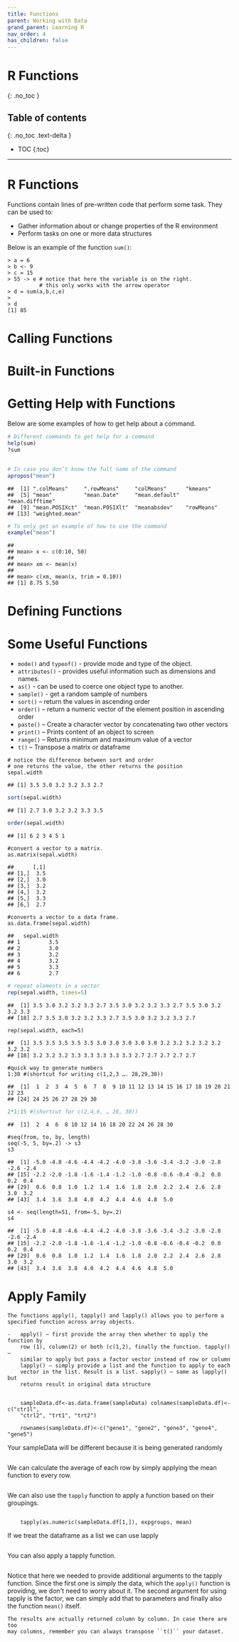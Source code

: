 ```yaml
---
title: Functions
parent: Working with Data
grand_parent: Learning R
nav_order: 4
has_children: false
---
```


# R Functions
{: .no_toc }


## Table of contents
{: .no_toc .text-delta }

- TOC
{:toc}

---

# R Functions

Functions contain lines of pre-written code that perform some task. They can be used to:
- Gather information about or change properties of the R environment
- Perform tasks on one or more data structures

Below is an example of the function `sum()`:

```
> a = 6
> b <- 9
> c = 15
> 55 -> e # notice that here the variable is on the right.
          # this only works with the arrow operator
> d = sum(a,b,c,e)
>
> d
[1] 85
```

# Calling Functions


# Built-in Functions


# Getting Help with Functions

Below are some examples of how to get help about a command.

``` r
# Different commands to get help for a command
help(sum)
?sum


# In case you don’t know the full name of the command
apropos("mean")
```

    ##  [1] ".colMeans"     ".rowMeans"     "colMeans"      "kmeans"       
    ##  [5] "mean"          "mean.Date"     "mean.default"  "mean.difftime"
    ##  [9] "mean.POSIXct"  "mean.POSIXlt"  "meanabsdev"    "rowMeans"     
    ## [13] "weighted.mean"

``` r
# To only get an example of how to use the command
example("mean")
```

    ##
    ## mean> x <- c(0:10, 50)
    ##
    ## mean> xm <- mean(x)
    ##
    ## mean> c(xm, mean(x, trim = 0.10))
    ## [1] 8.75 5.50


# Defining Functions


# Some Useful Functions


-   `mode()` and `typeof()` - provide mode and type of the object.
-   `attributes()` - provides useful information such as dimensions and names.
-   `as()` - can be used to coerce one object type to another.
-   `sample()` - get a random sample of numbers
-   `sort()` – return the values in ascending order
-   `order()` – return a numeric vector of the element position in ascending order
-   `paste()` – Create a character vector by concatenating two other vectors
-   `print()` – Prints content of an object to screen
-   `range()` – Returns minimum and maximum value of a vector
-   `t()` – Transpose a matrix or dataframe


```{r}
# notice the difference between sort and order
# one returns the value, the other returns the position
sepal.width
```

    ## [1] 3.5 3.0 3.2 3.2 3.3 2.7

``` r
sort(sepal.width)
```

    ## [1] 2.7 3.0 3.2 3.2 3.3 3.5

``` r
order(sepal.width)           
```

    ## [1] 6 2 3 4 5 1

```{r}
#convert a vector to a matrix.
as.matrix(sepal.width)
```

    ##      [,1]
    ## [1,]  3.5
    ## [2,]  3.0
    ## [3,]  3.2
    ## [4,]  3.2
    ## [5,]  3.3
    ## [6,]  2.7

```{r}
#converts a vector to a data frame.
as.data.frame(sepal.width)
```

    ##   sepal.width
    ## 1         3.5
    ## 2         3.0
    ## 3         3.2
    ## 4         3.2
    ## 5         3.3
    ## 6         2.7

``` r
# repeat elements in a vector
rep(sepal.width, times=5)
```

    ##  [1] 3.5 3.0 3.2 3.2 3.3 2.7 3.5 3.0 3.2 3.2 3.3 2.7 3.5 3.0 3.2 3.2 3.3
    ## [18] 2.7 3.5 3.0 3.2 3.2 3.3 2.7 3.5 3.0 3.2 3.2 3.3 2.7

```{r}
rep(sepal.width, each=5)
```

    ##  [1] 3.5 3.5 3.5 3.5 3.5 3.0 3.0 3.0 3.0 3.0 3.2 3.2 3.2 3.2 3.2 3.2 3.2
    ## [18] 3.2 3.2 3.2 3.3 3.3 3.3 3.3 3.3 2.7 2.7 2.7 2.7 2.7

```{r}
#quick way to generate numbers
1:30 #(shortcut for writing c(1,2,3 …. 28,29,30))
```

    ##  [1]  1  2  3  4  5  6  7  8  9 10 11 12 13 14 15 16 17 18 19 20 21 22 23
    ## [24] 24 25 26 27 28 29 30

``` r
2*1:15 #(shortcut for c(2,4,6, … 28, 30))
```

    ##  [1]  2  4  6  8 10 12 14 16 18 20 22 24 26 28 30

```{r}
#seq(from, to, by, length)
seq(-5, 5, by=.2) -> s3
s3
```

    ##  [1] -5.0 -4.8 -4.6 -4.4 -4.2 -4.0 -3.8 -3.6 -3.4 -3.2 -3.0 -2.8 -2.6 -2.4
    ## [15] -2.2 -2.0 -1.8 -1.6 -1.4 -1.2 -1.0 -0.8 -0.6 -0.4 -0.2  0.0  0.2  0.4
    ## [29]  0.6  0.8  1.0  1.2  1.4  1.6  1.8  2.0  2.2  2.4  2.6  2.8  3.0  3.2
    ## [43]  3.4  3.6  3.8  4.0  4.2  4.4  4.6  4.8  5.0

```{r}
s4 <- seq(length=51, from=-5, by=.2)
s4
```

    ##  [1] -5.0 -4.8 -4.6 -4.4 -4.2 -4.0 -3.8 -3.6 -3.4 -3.2 -3.0 -2.8 -2.6 -2.4
    ## [15] -2.2 -2.0 -1.8 -1.6 -1.4 -1.2 -1.0 -0.8 -0.6 -0.4 -0.2  0.0  0.2  0.4
    ## [29]  0.6  0.8  1.0  1.2  1.4  1.6  1.8  2.0  2.2  2.4  2.6  2.8  3.0  3.2
    ## [43]  3.4  3.6  3.8  4.0  4.2  4.4  4.6  4.8  5.0



# Apply Family

    The functions apply(), tapply() and lapply() allows you to perform a
    specified function across array objects.

    -   apply() – first provide the array then whether to apply the function by
        row (1), column(2) or both (c(1,2), finally the function. tapply() –
        similar to apply but pass a factor vector instead of row or column
        lapply() – simply provide a list and the function to apply to each
        vector in the list. Result is a list. sapply() – same as lapply() but
        returns result in original data structure

```{r} sampleData<-matrix(sample(20:160, 20, replace=T)/10, ncol=4, nrow=5)

    sampleData.df<-as.data.frame(sampleData) colnames(sampleData.df)<-c("ctr1l",
    "ctrl2", "trt1", "trt2")

    rownames(sampleData.df)<-c("gene1", "gene2", "gene3", "gene4", "gene5")

```

Your sampleData will be different because it is being generated randomly

```{r} sampleData
```

We can calculate the average of each row by simply applying the mean
    function to every row.

```{r} apply(sampleData, 1, mean)
```

We can also use the `tapply` function to apply a function based on their
    groupings.

```{r} expgroups = factor(c("ctrl", "ctrl", "trt", "trt"))

    tapply(as.numeric(sampleData.df[1,]), expgroups, mean)
```

If we treat the dataframe as a list we can use lapply

```{r} lapply(sampleData.df, mean)
```

You can also apply a tapply function.

```{r} apply(sampleData.df, 1, tapply, expgroups, mean)
```

Notice that here we needed to provide additional arguments to the tapply
    function. Since the first one is simply the data, which the ``apply()``
    function is providing, we don't need to worry about it. The second argument
    for using tapply is the factor, we can simply add that to parameters and
    finally also the function ``mean()`` itself.

    The results are actually returned column by column. In case there are too
    may columns, remember you can always transpose ``t()`` your dataset.

```{r} t(apply(sampleData.df, 1, tapply, expgroups, mean))

```
